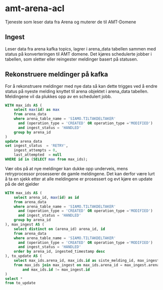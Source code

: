 # amt-arena-acl
Tjeneste som leser data fra Arena og muterer de til AMT-Domene

## Ingest
Leser data fra arena kafka topics, lagrer i arena_data tabellen sammen med status på konverteringen til AMT domene.
Det kjøres schedulerte jobber i tabellen, som sletter eller reingester meldinger basert på statusen.


## Rekonstruere meldinger på kafka
For å rekonstruere meldinger med nye data så kan dette trigges ved å endre status på nyeste melding knyttet til arena objektet i arena_data tabellen.
Meldingene vil da plukkes opp av en schedulert jobb. 
```sql
WITH max_ids AS (
    select max(id) as max
    from arena_data
    where arena_table_name = 'SIAMO.TILTAKDELTAKER'
      and (operation_type = 'CREATED' OR operation_type ='MODIFIED')
      and ingest_status = 'HANDLED'
    group by arena_id
)
update arena_data
set ingest_status  = 'RETRY',
    ingest_attempts = 0,
    last_attempted  = null
WHERE id in (SELECT max from max_ids);
```
Vær obs på at nye meldinger kan dukke opp underveis, mens retryprocessor prosesserer de gamle meldingene.
Det kan derfor være lurt å ta en sjekk etter at alle meldingene er prosessert og evt kjøre en update på de det gjelder
```sql
WITH max_ids AS (
    select arena_id, max(id) as id
    from arena_data
    where arena_table_name = 'SIAMO.TILTAKDELTAKER'
      and (operation_type = 'CREATED' OR operation_type ='MODIFIED')
      and ingest_status = 'HANDLED'
    group by arena_id
), max_ingest AS (
    select distinct on (arena_id) arena_id, id
    from arena_data
    where arena_table_name = 'SIAMO.TILTAKDELTAKER'
      and (operation_type = 'CREATED' OR operation_type ='MODIFIED')
      and ingest_status = 'HANDLED'
    order by arena_id, ingested_timestamp desc
), to_update AS (
    select max_ids.arena_id, max_ids.id as siste_melding_id, max_ingest.id as siste_ingestet
    from max_ids join max_ingest on max_ids.arena_id = max_ingest.arena_id
        and max_ids.id != max_ingest.id
)
select *
from to_update
```